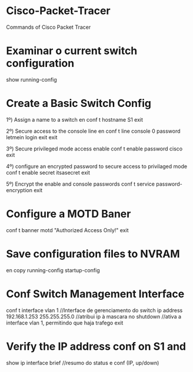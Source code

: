 # Cisco-Packet-Tracer
Commands of Cisco Packet Tracer


# Examinar o current switch configuration
show running-config

# Create a Basic Switch Config
1º) Assign a name to a switch
en
conf t
hostname S1
exit

2º) Secure access to the console line
en
conf t
line console 0
password letmein
login
exit
exit

3º) Secure privileged mode access
enable
conf t
enable password cisco
exit

4º) configure an encrypted password to secure access to privilaged mode
conf t
enable secret itsasecret
exit

5º) Encrypt the enable and console passwords
conf t
service password-encryption
exit

# Configure a MOTD Baner
conf t
banner motd "Authorized Access Only!"
exit

# Save configuration files to NVRAM
en
copy running-config startup-config


# Conf Switch Management Interface
conf t
interface vlan 1  //Interface de gerenciamento do switch 
ip address 192.168.1.253 255.255.255.0 //atribui ip à mascara
no shutdown  //ativa a interface vlan 1, permitindo que haja trafego
exit

# Verify the IP address conf on S1 and 
show ip interface brief   //resumo do status e conf (IP, up/down)